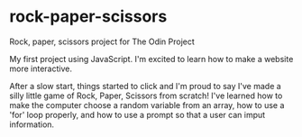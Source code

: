 # rock-paper-scissors
Rock, paper, scissors project for The Odin Project

My first project using JavaScript. I'm excited to learn how to make a website more interactive.

After a slow start, things started to click and I'm proud to say I've made a silly little game of Rock, Paper, Scissors from scratch! I've learned how to make the computer choose a random variable from an array, how to use a 'for' loop properly, and how to use a prompt so that a user can imput information.